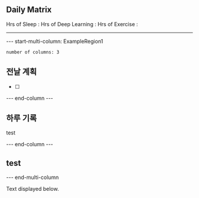 ## Daily Matrix
Hrs of Sleep : 
Hrs of Deep Learning :
Hrs of Exercise :

--- 

--- start-multi-column: ExampleRegion1  
```column-settings  
number of columns: 3
```

## 전날 계획
- [ ] 

--- end-column ---

## 하루 기록


test

--- end-column ---
## test


--- end-multi-column




Text displayed below.